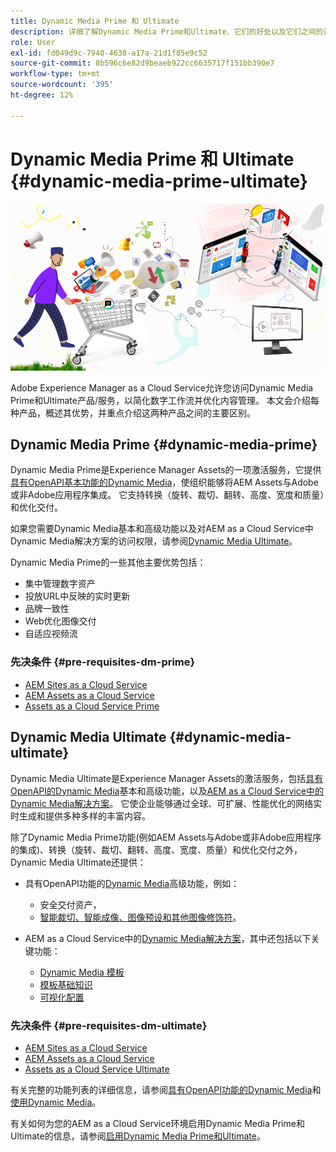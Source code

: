 ```yaml
---
title: Dynamic Media Prime 和 Ultimate
description: 详细了解Dynamic Media Prime和Ultimate、它们的好处以及它们之间的差异。
role: User
exl-id: fd049d9c-7940-4638-a17a-21d1f85e9c52
source-git-commit: 8b596c6e82d9beaeb922cc6635717f151bb390e7
workflow-type: tm+mt
source-wordcount: '395'
ht-degree: 12%

---
```


# Dynamic Media Prime 和 Ultimate {#dynamic-media-prime-ultimate}

![Dynamic Media横幅](/help/assets/assets/dm-pnp-banner.png)

Adobe Experience Manager as a Cloud Service允许您访问Dynamic Media Prime和Ultimate产品/服务，以简化数字工作流并优化内容管理。 本文会介绍每种产品，概述其优势，并重点介绍这两种产品之间的主要区别。

## Dynamic Media Prime {#dynamic-media-prime}

Dynamic Media Prime是Experience Manager Assets的一项激活服务，它提供[具有OpenAPI基本功能的Dynamic Media](/help/assets/dynamic-media-open-apis-overview.md)，使组织能够将AEM Assets与Adobe或非Adobe应用程序集成。 它支持转换（旋转、裁切、翻转、高度、宽度和质量）和优化交付。

如果您需要Dynamic Media基本和高级功能以及对AEM as a Cloud Service中Dynamic Media解决方案的访问权限，请参阅[Dynamic Media Ultimate](#dynamic-media-ultimate)。

Dynamic Media Prime的一些其他主要优势包括：

* 集中管理数字资产
* 投放URL中反映的实时更新
* 品牌一致性
* Web优化图像交付
* 自适应视频流

### 先决条件 {#pre-requisites-dm-prime}

* [AEM Sites as a Cloud Service](/help/sites-cloud/authoring/quick-start.md)
* [AEM Assets as a Cloud Service](/help/assets/overview.md)
* [Assets as a Cloud Service Prime](/help/assets/assets-prime.md)

## Dynamic Media Ultimate {#dynamic-media-ultimate}

Dynamic Media Ultimate是Experience Manager Assets的激活服务，包括[具有OpenAPI的Dynamic Media](/help/assets/dynamic-media-open-apis-overview.md)基本和高级功能，以及[AEM as a Cloud Service中的Dynamic Media解决方案](/help/assets/dynamic-media/dynamic-media.md)。 它使企业能够通过全球、可扩展、性能优化的网络实时生成和提供多种多样的丰富内容。

除了Dynamic Media Prime功能(例如AEM Assets与Adobe或非Adobe应用程序的集成)、转换（旋转、裁切、翻转、高度、宽度、质量）和优化交付之外，Dynamic Media Ultimate还提供：

* 具有OpenAPI功能的[Dynamic Media](/help/assets/dynamic-media-open-apis-overview.md)高级功能，例如：

   * 安全交付资产，
   * [智能裁切、智能成像、图像预设和其他图像修饰符](https://developer.adobe.com/experience-cloud/experience-manager-apis/api/stable/assets/delivery/#operation/getAssetSeoFormat)。

* AEM as a Cloud Service中的[Dynamic Media解决方案](/help/assets/dynamic-media/dynamic-media.md)，其中还包括以下关键功能：

   * [Dynamic Media 模板](/help/assets/dynamic-media/dynamic-media-templates.md)
   * [模板基础知识](https://experienceleague.adobe.com/zh-hans/docs/dynamic-media-classic/using/template-basics/quick-start-template-basics)
   * [可视化配置](https://experienceleague.adobe.com/zh-hans/docs/dynamic-media-classic/using/master-files/vignette-window-covering-cabinet-files)

### 先决条件 {#pre-requisites-dm-ultimate}

* [AEM Sites as a Cloud Service](/help/sites-cloud/authoring/quick-start.md)
* [AEM Assets as a Cloud Service](/help/assets/overview.md)
* [Assets as a Cloud Service Ultimate](/help/assets/assets-ultimate-overview.md)

有关完整的功能列表的详细信息，请参阅[具有OpenAPI功能的Dynamic Media](/help/assets/dynamic-media-open-apis-overview.md)和[使用Dynamic Media](/help/assets/dynamic-media/dynamic-media.md)。

有关如何为您的AEM as a Cloud Service环境启用Dynamic Media Prime和Ultimate的信息，请参阅[启用Dynamic Media Prime和Ultimate](/help/assets/dynamic-media/enable-dynamic-media-prime-and-ultimate.md)。
